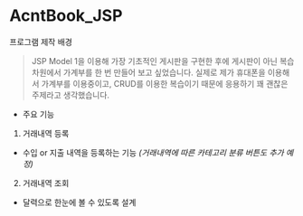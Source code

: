# AcntBook_JSP

프로그램 제작 배경
> JSP Model 1을 이용해 가장 기초적인 게시판을 구현한 후에 게시판이 아닌 복습차원에서 가계부를 한 번 만들어 보고 싶었습니다. 실제로 제가 휴대폰을 이용해서 가계부를 이용중이고, CRUD를 이용한 복습이기 때문에 응용하기 꽤 괜찮은 주제라고 생각했습니다.

* 주요 기능
1. 거래내역 등록

* 수입 or 지출 내역을 등록하는 기능 _(거래내역에 따른 카테고리 분류 버튼도 추가 예정)_

2. 거래내역 조회
* 달력으로 한눈에 볼 수 있도록 설계

